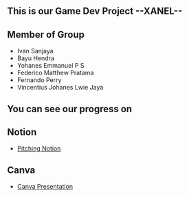 ## This is our Game Dev Project --XANEL--

## Member of Group
- Ivan Sanjaya
- Bayu Hendra
- Yohanes Emmanuel P S
- Federico Matthew Pratama
- Fernando Perry
- Vincentius Johanes Lwie Jaya

## You can see our progress on

## Notion 
- [Pitching Notion](https://www.notion.so/XANEL-13024d4c8e5b808e843cde97b0f15789?pvs=4)

## Canva
- [Canva Presentation](https://www.canva.com/design/DAGX3QuRxsQ/62-aS4sDkcjE8bsyOMmi3Q/edit?utm_content=DAGX3QuRxsQ&utm_campaign=designshare&utm_medium=link2&utm_source=sharebutton)

